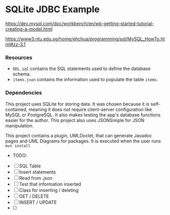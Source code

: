 # SQLite JDBC Example
https://dev.mysql.com/doc/workbench/en/wb-getting-started-tutorial-creating-a-model.html

https://www3.ntu.edu.sg/home/ehchua/programming/sql/MySQL_HowTo.html#zz-3.1


### Resources

- `DDL.sql` contains the SQL statements used to define the database schema.
- `items.json` contains the information used to populate the table `items`.



### Dependencies

This project uses SQLite for storing data. It was chosen because it is self-contained, meaning it does not require client-server configuration like MySQL or PostgreSQL. It also makes testing the app's database functions easier for the author. This project also uses JSONSimple for JSON manipulation.

This project contains a plugin, UMLDoclet, that can generate Javadoc pages and UML Diagrams for packages. It is executed when the user runs ```mvn install```


- TODO: 
- [ ] SQL Table
- [ ] Insert statements
- [ ] Read from .json
- [ ] Test that information inserted
- [ ] Class for inserting / deleting
- [ ] GET / DELETE
- [ ] INSERT / UPDATE
- [ ] 